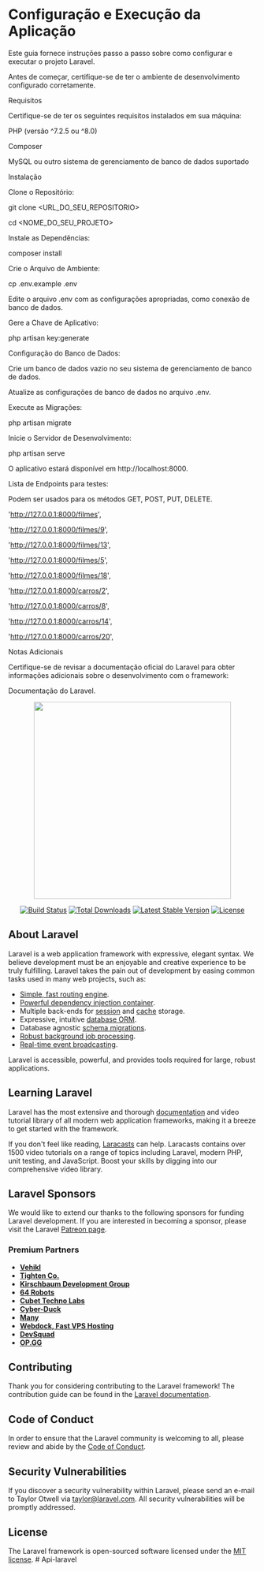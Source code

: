 # Configuração e Execução da Aplicação

Este guia fornece instruções passo a passo sobre como configurar e executar o projeto Laravel.

Antes de começar, certifique-se de ter o ambiente de desenvolvimento configurado corretamente.

Requisitos

Certifique-se de ter os seguintes requisitos instalados em sua máquina:

PHP (versão ^7.2.5 ou ^8.0)

Composer

MySQL ou outro sistema de gerenciamento de banco de dados suportado

Instalação

Clone o Repositório:

git clone <URL_DO_SEU_REPOSITORIO>

cd <NOME_DO_SEU_PROJETO>

Instale as Dependências:

composer install

Crie o Arquivo de Ambiente:

cp .env.example .env

Edite o arquivo .env com as configurações apropriadas, como conexão de banco de dados.

Gere a Chave de Aplicativo:

php artisan key:generate

Configuração do Banco de Dados:

Crie um banco de dados vazio no seu sistema de gerenciamento de banco de dados.

Atualize as configurações de banco de dados no arquivo .env.

Execute as Migrações:

php artisan migrate

Inicie o Servidor de Desenvolvimento:

php artisan serve

O aplicativo estará disponível em http://localhost:8000.


Lista de Endpoints para testes:

Podem ser usados para os métodos GET, POST, PUT, DELETE.

 'http://127.0.0.1:8000/filmes',
 
 'http://127.0.0.1:8000/filmes/9',
 
 'http://127.0.0.1:8000/filmes/13',
 
 'http://127.0.0.1:8000/filmes/5',
 
 'http://127.0.0.1:8000/filmes/18',
 
 'http://127.0.0.1:8000/carros/2',
 
 'http://127.0.0.1:8000/carros/8',
 
 'http://127.0.0.1:8000/carros/14',
 
 'http://127.0.0.1:8000/carros/20',


Notas Adicionais

Certifique-se de revisar a documentação oficial do Laravel para obter informações adicionais sobre o desenvolvimento com o framework: 

Documentação do Laravel.




<p align="center"><a href="https://laravel.com" target="_blank"><img src="https://raw.githubusercontent.com/laravel/art/master/logo-lockup/5%20SVG/2%20CMYK/1%20Full%20Color/laravel-logolockup-cmyk-red.svg" width="400"></a></p>

<p align="center">
<a href="https://travis-ci.org/laravel/framework"><img src="https://travis-ci.org/laravel/framework.svg" alt="Build Status"></a>
<a href="https://packagist.org/packages/laravel/framework"><img src="https://poser.pugx.org/laravel/framework/d/total.svg" alt="Total Downloads"></a>
<a href="https://packagist.org/packages/laravel/framework"><img src="https://poser.pugx.org/laravel/framework/v/stable.svg" alt="Latest Stable Version"></a>
<a href="https://packagist.org/packages/laravel/framework"><img src="https://poser.pugx.org/laravel/framework/license.svg" alt="License"></a>
</p>

## About Laravel

Laravel is a web application framework with expressive, elegant syntax. We believe development must be an enjoyable and creative experience to be truly fulfilling. Laravel takes the pain out of development by easing common tasks used in many web projects, such as:

- [Simple, fast routing engine](https://laravel.com/docs/routing).
- [Powerful dependency injection container](https://laravel.com/docs/container).
- Multiple back-ends for [session](https://laravel.com/docs/session) and [cache](https://laravel.com/docs/cache) storage.
- Expressive, intuitive [database ORM](https://laravel.com/docs/eloquent).
- Database agnostic [schema migrations](https://laravel.com/docs/migrations).
- [Robust background job processing](https://laravel.com/docs/queues).
- [Real-time event broadcasting](https://laravel.com/docs/broadcasting).

Laravel is accessible, powerful, and provides tools required for large, robust applications.

## Learning Laravel

Laravel has the most extensive and thorough [documentation](https://laravel.com/docs) and video tutorial library of all modern web application frameworks, making it a breeze to get started with the framework.

If you don't feel like reading, [Laracasts](https://laracasts.com) can help. Laracasts contains over 1500 video tutorials on a range of topics including Laravel, modern PHP, unit testing, and JavaScript. Boost your skills by digging into our comprehensive video library.

## Laravel Sponsors

We would like to extend our thanks to the following sponsors for funding Laravel development. If you are interested in becoming a sponsor, please visit the Laravel [Patreon page](https://patreon.com/taylorotwell).

### Premium Partners

- **[Vehikl](https://vehikl.com/)**
- **[Tighten Co.](https://tighten.co)**
- **[Kirschbaum Development Group](https://kirschbaumdevelopment.com)**
- **[64 Robots](https://64robots.com)**
- **[Cubet Techno Labs](https://cubettech.com)**
- **[Cyber-Duck](https://cyber-duck.co.uk)**
- **[Many](https://www.many.co.uk)**
- **[Webdock, Fast VPS Hosting](https://www.webdock.io/en)**
- **[DevSquad](https://devsquad.com)**
- **[OP.GG](https://op.gg)**

## Contributing

Thank you for considering contributing to the Laravel framework! The contribution guide can be found in the [Laravel documentation](https://laravel.com/docs/contributions).

## Code of Conduct

In order to ensure that the Laravel community is welcoming to all, please review and abide by the [Code of Conduct](https://laravel.com/docs/contributions#code-of-conduct).

## Security Vulnerabilities

If you discover a security vulnerability within Laravel, please send an e-mail to Taylor Otwell via [taylor@laravel.com](mailto:taylor@laravel.com). All security vulnerabilities will be promptly addressed.

## License

The Laravel framework is open-sourced software licensed under the [MIT license](https://opensource.org/licenses/MIT).
#   A p i - l a r a v e l 
 
 
